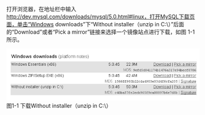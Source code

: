 

打开浏览器，在地址栏中输入 http://dev.mysql.com/downloads/mysql/5.0.html#linux，打开MySQL下载页面，单击“Windows downloads”下“Without installer（unzip in C:\）”后面的“Download”或者“Pick a mirror”链接来选择一个镜像站点进行下载，如图 1-1所示。



![figure_0022_0005.jpg](../images/figure_0022_0005.jpg)
图1-1 下载Without installer（unzip in C:\）



